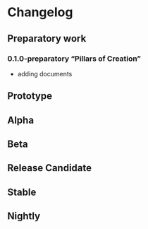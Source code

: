 # Changelog

## Preparatory work

### 0.1.0-preparatory “Pillars of Creation”

- adding documents

## Prototype

## Alpha

## Beta

## Release Candidate

## Stable

## Nightly
